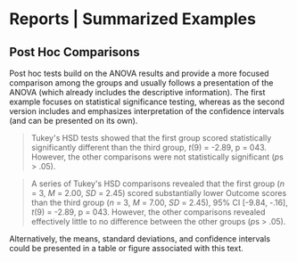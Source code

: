 # Reports | Summarized Examples

## Post Hoc Comparisons

Post hoc tests build on the ANOVA results and provide a more focused comparison among the groups and usually follows a presentation of the ANOVA (which already includes the descriptive information). The first example focuses on statistical significance testing, whereas as the second version includes and emphasizes interpretation of the confidence intervals (and can be presented on its own). 

> Tukey's HSD tests showed that the first group scored statistically significantly different than the third group, *t*(9) = -2.89, p = 043. However, the other comparisons were not statistically significant (*p*s > .05).

> A series of Tukey's HSD comparisons revealed that the first group (*n* = 3, *M* = 2.00, *SD* = 2.45) scored substantially lower Outcome scores than the third group (*n* = 3, *M* = 7.00, *SD* = 2.45), 95% CI [-9.84, -.16], *t*(9) = -2.89, p = 043. However, the other comparisons revealed effectively little to no difference between the other groups (*p*s > .05).

Alternatively, the means, standard deviations, and confidence intervals could be presented in a table or figure associated with this text.
